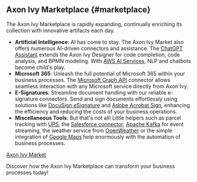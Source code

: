 ## Axon Ivy Marketplace {#marketplace}

The Axon Ivy Marketplace is rapidly expanding, continually enriching its collection with innovative artifacts each day.

- **Artificial Intelligence**: AI has come to stay. The Axon Ivy Market also offers numerous AI-driven connectors and assistance. The [ChatGPT Assistant](https://market.axonivy.com/openai-assistant) extends the Axon Ivy Designer for code completion, code analysis, and BPMN modeling. With [AWS AI Services](https://market.axonivy.com/amazon-lex), NLP and chatbots become child's play. 
- **Microsoft 365**: Unleash the full potential of Microsoft 365 within your business processes. The [Microsoft Graph API](https://market.axonivy.com/msgraph) connector allows seamless interaction with any Microsoft service directly from Axon Ivy.
- **E-Signatures**: Streamline document handling with our reliable e-signature connectors. Send and sign documents effortlessly using solutions like [DocuSign eSignature](https://market.axonivy.com/docusign-connector) and [Adobe Acrobat Sign](https://market.axonivy.com/adobe-acrobat-connector), enhancing the efficiency and reducing the costs of your business operations.
- **Miscellaneous Tools**: But that's not all! Little helpers such as parcel tracking with [UPS](https://market.axonivy.com/ups-connector), the [Salesforce connector](https://market.axonivy.com/salesforce-connector), [Apache Kafka](https://market.axonivy.com/kafka-connector) for event streaming, the weather service from [OpenWeather](https://market.axonivy.com/open-weather-connector) or the simple integration of [Google Maps](https://market.axonivy.com/google-maps-connector) help enormously with the automation of business processes.

<div class="short-links">
	<a href="https://market.axonivy.com/"
		target="_blank" rel="noopener noreferrer">
		<i class="si si-cart"></i> Axon Ivy Market
	</a>
</div>

Discover how the Axon Ivy Marketplace can transform your business processes today!
